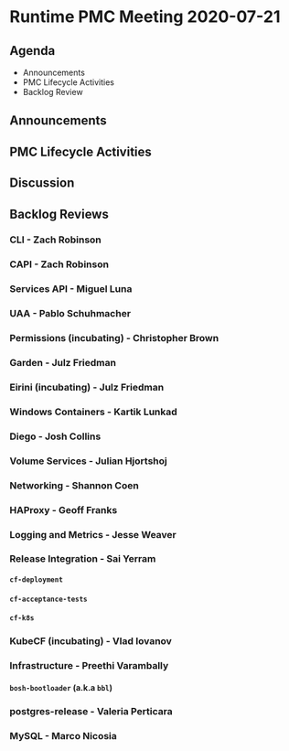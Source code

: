 # Runtime PMC Meeting 2020-07-21

## Agenda

* Announcements
* PMC Lifecycle Activities
* Backlog Review


## Announcements


## PMC Lifecycle Activities


## Discussion


## Backlog Reviews

### CLI - Zach Robinson


### CAPI - Zach Robinson


### Services API - Miguel Luna


### UAA - Pablo Schuhmacher


### Permissions (incubating) - Christopher Brown


### Garden - Julz Friedman


### Eirini (incubating) - Julz Friedman


### Windows Containers - Kartik Lunkad


### Diego - Josh Collins


### Volume Services - Julian Hjortshoj


### Networking - Shannon Coen


### HAProxy - Geoff Franks


### Logging and Metrics - Jesse Weaver


### Release Integration - Sai Yerram

#### `cf-deployment`


#### `cf-acceptance-tests`


#### `cf-k8s`


### KubeCF (incubating) - Vlad Iovanov


### Infrastructure - Preethi Varambally

#### `bosh-bootloader` (a.k.a `bbl`)


### postgres-release - Valeria Perticara


### MySQL - Marco Nicosia
